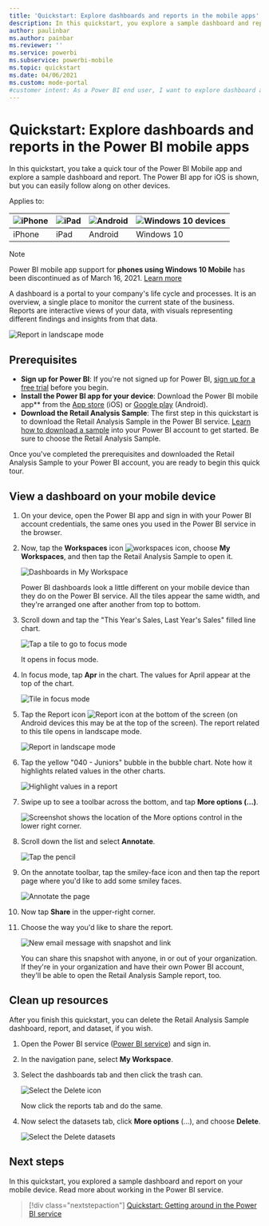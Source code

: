 ```yaml
---
title: 'Quickstart: Explore dashboards and reports in the mobile apps'
description: In this quickstart, you explore a sample dashboard and report in the Power BI mobile apps.
author: paulinbar
ms.author: painbar
ms.reviewer: ''
ms.service: powerbi
ms.subservice: powerbi-mobile
ms.topic: quickstart
ms.date: 04/06/2021
ms.custom: mode-portal
#customer intent: As a Power BI end user, I want to explore dashboard and report capabilities in the mobile apps so I know what's possible.
---
```

# Quickstart: Explore dashboards and reports in the Power BI mobile apps
In this quickstart, you take a quick tour of the Power BI Mobile app and explore a sample dashboard and report. The Power BI app for iOS is shown, but you can easily follow along on other devices.

Applies to:

| ![iPhone](./media/mobile-apps-quickstart-view-dashboard-report/iphone-logo-30-px.png) | ![iPad](./media/mobile-apps-quickstart-view-dashboard-report/ipad-logo-30-px.png) | ![Android](./media/mobile-apps-quickstart-view-dashboard-report/android-logo-30-px.png) | ![Windows 10 devices](./media/mobile-apps-quickstart-view-dashboard-report/win-10-logo-30-px.png) |
|:--- |:--- |:--- |:--- |
| iPhone | iPad | Android | Windows 10 |

>[!NOTE]
>Power BI mobile app support for **phones using Windows 10 Mobile** has been discontinued as of March 16, 2021. [Learn more](/legal/powerbi/powerbi-mobile/power-bi-mobile-app-end-of-support-for-windows-phones)

A dashboard is a portal to your company's life cycle and processes. It is an overview, a single place to monitor the current state of the business. Reports are interactive views of your data, with visuals representing different findings and insights from that data. 

![Report in landscape mode](././media/mobile-apps-quickstart-view-dashboard-report/power-bi-android-quickstart-report.png)

## Prerequisites

* **Sign up for Power BI**: If you're not signed up for Power BI, [sign up for a free trial](https://app.powerbi.com/signupredirect?pbi_source=web) before you begin.
* **Install the Power BI app for your device**: Download the Power BI mobile app** from the [App store](https://apps.apple.com/app/microsoft-power-bi/id929738808) (iOS) or [Google play](https://play.google.com/store/apps/details?id=com.microsoft.powerbim&amp;amp;clcid=0x409) (Android).
* **Download the Retail Analysis Sample**: The first step in this quickstart is to download the Retail Analysis Sample in the Power BI service. [Learn how to download a sample](./mobile-apps-download-samples.md) into your Power BI account to get started. Be sure to choose the Retail Analysis Sample.

Once you've completed the prerequisites and downloaded the Retail Analysis Sample to your Power BI account, you are ready to begin this quick tour.

## View a dashboard on your mobile device
1. On your device, open the Power BI app and sign in with your Power BI account credentials, the same ones you used in the Power BI service in the browser.
 
1. Now, tap the **Workspaces** icon ![workspaces icon](./media/mobile-apps-quickstart-view-dashboard-report/power-bi-iphone-workspaces-button.png), choose **My Workspaces**, and then tap the Retail Analysis Sample to open it.

    ![Dashboards in My Workspace](./media/mobile-apps-quickstart-view-dashboard-report/power-bi-android-quickstart-dashboard.png)
   
    Power BI dashboards look a little different on your mobile device than they do on the Power BI service. All the tiles appear the same width, and they're arranged one after another from top to bottom.

6. Scroll down and tap the "This Year's Sales, Last Year's Sales" filled line chart.

    ![Tap a tile to go to focus mode](./media/mobile-apps-quickstart-view-dashboard-report/power-bi-android-quickstart-tap-tile-fave.png)

    It opens in focus mode.

7. In focus mode, tap **Apr** in the chart. The values for April appear at the top of the chart.

    ![Tile in focus mode](./media/mobile-apps-quickstart-view-dashboard-report/power-bi-android-quickstart-tile-focus.png)

8. Tap the Report icon ![Report icon](./media/mobile-apps-quickstart-view-dashboard-report/power-bi-android-quickstart-report-icon.png) at the bottom of the screen (on Android devices this may be at the top of the screen). The report related to this tile opens in landscape mode.

    ![Report in landscape mode](././media/mobile-apps-quickstart-view-dashboard-report/power-bi-android-quickstart-report.png)

9. Tap the yellow "040 - Juniors" bubble in the bubble chart. Note how it highlights related values in the other charts. 

    ![Highlight values in a report](./media/mobile-apps-quickstart-view-dashboard-report/power-bi-android-quickstart-cross-highlight.png)

10. Swipe up to see a toolbar across the bottom, and tap **More options (...)**.

    ![Screenshot shows the location of the More options control in the lower right corner.](./media/mobile-apps-quickstart-view-dashboard-report/power-bi-android-quickstart-tap-pencil.png)


11. Scroll down the list and select **Annotate**.

    ![Tap the pencil](./media/mobile-apps-quickstart-view-dashboard-report/power-bi-android-quickstart-tap-pencil2.png)

12. On the annotate toolbar, tap the smiley-face icon and then tap the report page where you'd like to add some smiley faces.
 
    ![Annotate the page](./media/mobile-apps-quickstart-view-dashboard-report/power-bi-android-quickstart-annotate.png)

13. Now tap **Share** in the upper-right corner.

14. Choose the way you'd like to share the report.  

    ![New email message with snapshot and link](./media/mobile-apps-quickstart-view-dashboard-report/power-bi-android-quickstart-send-snapshot.png)

    You can share this snapshot with anyone, in or out of your organization. If they're in your organization and have their own Power BI account, they'll be able to open the Retail Analysis Sample report, too.

## Clean up resources

After you finish this quickstart, you can delete the Retail Analysis Sample dashboard, report, and dataset, if you wish.

1. Open the Power BI service ([Power BI service](https://app.powerbi.com)) and sign in.

2. In the navigation pane, select **My Workspace**.

3. Select the dashboards tab and then click the trash can.

    ![Select the Delete icon](./media/mobile-apps-quickstart-view-dashboard-report/power-bi-android-quickstart-delete-retail.png)

    Now click the reports tab and do the same.

4. Now select the datasets tab, click **More options** (...), and choose **Delete**. 


    ![Select the Delete datasets](./media/mobile-apps-quickstart-view-dashboard-report/power-bi-android-quickstart-delete-retail-datasets.png)

## Next steps

In this quickstart, you explored a sample dashboard and report on your mobile device. Read more about working in the Power BI service. 

> [!div class="nextstepaction"]
> [Quickstart: Getting around in the Power BI service](../end-user-experience.md)